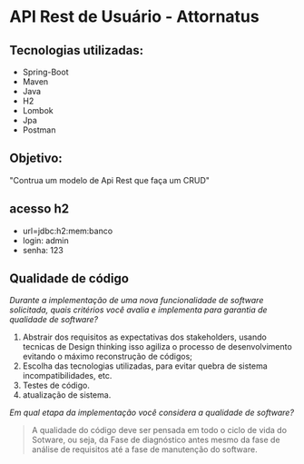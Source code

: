 # API Rest de Usuário - Attornatus

## Tecnologias utilizadas:
- Spring-Boot
- Maven
- Java
- H2
- Lombok
- Jpa
- Postman

## Objetivo: 
"Contrua um modelo de Api Rest que faça um CRUD"

## acesso h2
- url=jdbc:h2:mem:banco
- login: admin
- senha: 123

## Qualidade de código
*Durante a implementação de uma nova funcionalidade de software solicitada, quais critérios você avalia e implementa para garantia de qualidade de software?*
1. Abstrair dos requisitos as expectativas dos stakeholders, usando tecnicas de Design thinking isso agiliza o processo de desenvolvimento evitando o máximo reconstrução de códigos;
2. Escolha das tecnologias utilizadas, para evitar quebra de sistema incompatibilidades, etc.
3. Testes de código.
4. atualização de sistema.

*Em qual etapa da implementação você considera a qualidade de software?*
> A qualidade do código deve ser pensada em todo o ciclo de vida do Sotware, ou seja, da Fase de diagnóstico antes mesmo da fase de análise de requisitos até a fase de manutenção do software.

